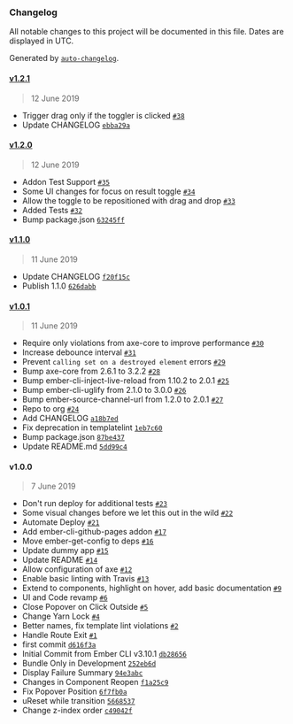 ### Changelog

All notable changes to this project will be documented in this file. Dates are displayed in UTC.

Generated by [`auto-changelog`](https://github.com/CookPete/auto-changelog).

#### [v1.2.1](https://github.com/coyote-labs/ember-access-test/compare/v1.2.0...v1.2.1)

> 12 June 2019

- Trigger drag only if the toggler is clicked [`#38`](https://github.com/coyote-labs/ember-access-test/pull/38)
- Update CHANGELOG [`ebba29a`](https://github.com/coyote-labs/ember-access-test/commit/ebba29a921e86775f5fc8b12d01108a4219e84bd)

#### [v1.2.0](https://github.com/coyote-labs/ember-access-test/compare/v1.1.0...v1.2.0)

> 12 June 2019

- Addon Test Support [`#35`](https://github.com/coyote-labs/ember-access-test/pull/35)
- Some UI changes for focus on result toggle [`#34`](https://github.com/coyote-labs/ember-access-test/pull/34)
- Allow the toggle to be repositioned with drag and drop [`#33`](https://github.com/coyote-labs/ember-access-test/pull/33)
- Added Tests [`#32`](https://github.com/coyote-labs/ember-access-test/pull/32)
- Bump package.json [`63245ff`](https://github.com/coyote-labs/ember-access-test/commit/63245ffed73e86e2221b026127181199b0b6b957)

#### [v1.1.0](https://github.com/coyote-labs/ember-access-test/compare/v1.0.1...v1.1.0)

> 11 June 2019

- Update CHANGELOG [`f20f15c`](https://github.com/coyote-labs/ember-access-test/commit/f20f15c78927e4fff60eaf57cc9d7bc12ea4c732)
- Publish 1.1.0 [`626dabb`](https://github.com/coyote-labs/ember-access-test/commit/626dabb89453d2b7109c83bdc9fcf1d2796adcd4)

#### [v1.0.1](https://github.com/coyote-labs/ember-access-test/compare/v1.0.0...v1.0.1)

> 11 June 2019

- Require only violations from axe-core to improve performance [`#30`](https://github.com/coyote-labs/ember-access-test/pull/30)
- Increase debounce interval [`#31`](https://github.com/coyote-labs/ember-access-test/pull/31)
- Prevent `calling set on a destroyed element` errors [`#29`](https://github.com/coyote-labs/ember-access-test/pull/29)
- Bump axe-core from 2.6.1 to 3.2.2 [`#28`](https://github.com/coyote-labs/ember-access-test/pull/28)
- Bump ember-cli-inject-live-reload from 1.10.2 to 2.0.1 [`#25`](https://github.com/coyote-labs/ember-access-test/pull/25)
- Bump ember-cli-uglify from 2.1.0 to 3.0.0 [`#26`](https://github.com/coyote-labs/ember-access-test/pull/26)
- Bump ember-source-channel-url from 1.2.0 to 2.0.1 [`#27`](https://github.com/coyote-labs/ember-access-test/pull/27)
- Repo to org [`#24`](https://github.com/coyote-labs/ember-access-test/pull/24)
- Add CHANGELOG [`a18b7ed`](https://github.com/coyote-labs/ember-access-test/commit/a18b7ed9bbf8464745a35cf303d23d2e773df13a)
- Fix deprecation in templatelint [`1eb7c60`](https://github.com/coyote-labs/ember-access-test/commit/1eb7c603117aa8d62913defc3e8729d8ffbf668a)
- Bump package.json [`87be437`](https://github.com/coyote-labs/ember-access-test/commit/87be4376c350a4833ba588be40293edd77af5a36)
- Update README.md [`5dd99c4`](https://github.com/coyote-labs/ember-access-test/commit/5dd99c483d52ca6bbc2b46810710654a7942aa33)

#### v1.0.0

> 7 June 2019

- Don't run deploy for additional tests [`#23`](https://github.com/coyote-labs/ember-access-test/pull/23)
- Some visual changes before we let this out in the wild [`#22`](https://github.com/coyote-labs/ember-access-test/pull/22)
- Automate Deploy [`#21`](https://github.com/coyote-labs/ember-access-test/pull/21)
- Add ember-cli-github-pages addon [`#17`](https://github.com/coyote-labs/ember-access-test/pull/17)
- Move ember-get-config to deps [`#16`](https://github.com/coyote-labs/ember-access-test/pull/16)
- Update dummy app [`#15`](https://github.com/coyote-labs/ember-access-test/pull/15)
- Update README [`#14`](https://github.com/coyote-labs/ember-access-test/pull/14)
- Allow configuration of axe [`#12`](https://github.com/coyote-labs/ember-access-test/pull/12)
- Enable basic linting with Travis [`#13`](https://github.com/coyote-labs/ember-access-test/pull/13)
- Extend to components, highlight on hover, add basic documentation [`#9`](https://github.com/coyote-labs/ember-access-test/pull/9)
- UI and Code revamp [`#6`](https://github.com/coyote-labs/ember-access-test/pull/6)
- Close Popover on Click Outside [`#5`](https://github.com/coyote-labs/ember-access-test/pull/5)
- Change Yarn Lock [`#4`](https://github.com/coyote-labs/ember-access-test/pull/4)
- Better names, fix template lint violations [`#2`](https://github.com/coyote-labs/ember-access-test/pull/2)
- Handle Route Exit [`#1`](https://github.com/coyote-labs/ember-access-test/pull/1)
- first commit [`d616f3a`](https://github.com/coyote-labs/ember-access-test/commit/d616f3a6e4c4b8e622cb367609f14705f07672bd)
- Initial Commit from Ember CLI v3.10.1 [`db28656`](https://github.com/coyote-labs/ember-access-test/commit/db28656b457ac0972f5bcc285b14368c6165ac09)
- Bundle Only in Development [`252eb6d`](https://github.com/coyote-labs/ember-access-test/commit/252eb6d8b1da678a3596135af55ca63095150cdd)
- Display Failure Summary [`94e3abc`](https://github.com/coyote-labs/ember-access-test/commit/94e3abc7d5a3afd606bb5c13a85780b6e0af6637)
- Changes in Component Reopen [`f1a25c9`](https://github.com/coyote-labs/ember-access-test/commit/f1a25c9752a0f8793af836cf2767b929ecb33640)
- Fix Popover Position [`6f7fb0a`](https://github.com/coyote-labs/ember-access-test/commit/6f7fb0a38fd2354d2de2e82bbf1b8fbe6e87486c)
- uReset while transition [`5668537`](https://github.com/coyote-labs/ember-access-test/commit/56685379830c988468e25322a1a14fe6d6d6d190)
- Change z-index order [`c49042f`](https://github.com/coyote-labs/ember-access-test/commit/c49042f9ae79283fd08b459e6edb001a74e7c37c)
